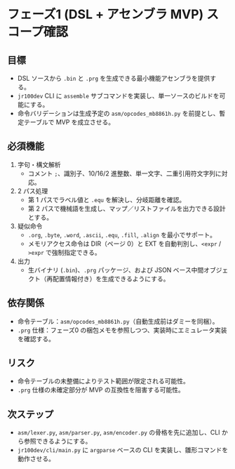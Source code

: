 # フェーズ1 (DSL + アセンブラ MVP) スコープ確認

## 目標
- DSL ソースから `.bin` と `.prg` を生成できる最小機能アセンブラを提供する。
- `jr100dev` CLI に `assemble` サブコマンドを実装し、単一ソースのビルドを可能にする。
- 命令バリデーションは生成予定の `asm/opcodes_mb8861h.py` を前提とし、暫定テーブルで MVP を成立させる。

## 必須機能
1. 字句・構文解析
   - コメント `;`、識別子、10/16/2 進整数、単一文字、二重引用符文字列に対応。
2. 2 パス処理
   - 第 1 パスでラベル値と `.equ` を解決し、分岐距離を確認。
   - 第 2 パスで機械語を生成し、マップ／リストファイルを出力できる設計とする。
3. 疑似命令
   - `.org`, `.byte`, `.word`, `.ascii`, `.equ`, `.fill`, `.align` を最小でサポート。
   - メモリアクセス命令は DIR（ページ 0）と EXT を自動判別し、`<expr` / `>expr` で強制指定できる。
4. 出力
   - 生バイナリ (`.bin`)、`.prg` パッケージ、および JSON ベース中間オブジェクト（再配置情報付き）を生成できるようにする。

## 依存関係
- 命令テーブル：`asm/opcodes_mb8861h.py`（自動生成前はダミーを同梱）。
- `.prg` 仕様：フェーズ0 の梱包メモを参照しつつ、実装時にエミュレータ実装を確認する。

## リスク
- 命令テーブルの未整備によりテスト範囲が限定される可能性。
- `.prg` 仕様の未確定部分が MVP の互換性を阻害する可能性。

## 次ステップ
- `asm/lexer.py`, `asm/parser.py`, `asm/encoder.py` の骨格を先に追加し、CLI から参照できるようにする。
- `jr100dev/cli/main.py` に `argparse` ベースの CLI を実装し、雛形コマンドを動作させる。
